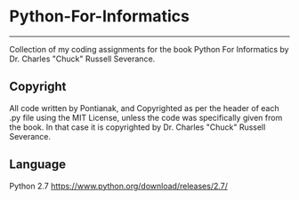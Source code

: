 # Python-For-Informatics
------------------------
Collection of my coding assignments for the book Python For Informatics by Dr. Charles "Chuck" Russell Severance.

Copyright
---------
All code written by Pontianak, and Copyrighted as per the header of each .py file using the MIT License, unless the code was specifically given from the book. In that case it is copyrighted by Dr. Charles "Chuck" Russell Severance.

Language
--------
Python 2.7
https://www.python.org/download/releases/2.7/
